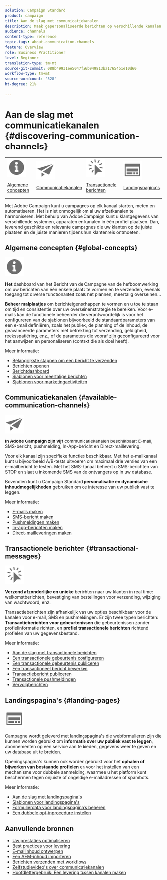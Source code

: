 ```yaml
---
solution: Campaign Standard
product: campaign
title: Aan de slag met communicatiekanalen
description: Maak gepersonaliseerde berichten op verschillende kanalen, gebruik malplaatjes, creeer landende pagina's en controleer beste praktijken.
audience: channels
content-type: reference
topic-tags: about-communication-channels
feature: Overview
role: Business Practitioner
level: Beginner
translation-type: tm+mt
source-git-commit: 088b49931ee5047fa6b949813ba17654b1e10d60
workflow-type: tm+mt
source-wordcount: '528'
ht-degree: 21%

---
```



# Aan de slag met communicatiekanalen {#discovering-communication-channels}

<table>
<tr>
<td><img src="assets/do-not-localize/icon_concepts.svg" width="60px"><p><a href="#global-concepts">Algemene concepten</a></p></td>
<td><img src="assets/do-not-localize/icon_channels.svg" width="60px"><p><a href="#available-communication-channels">Communicatiekanalen</a></p></td>
<td><img src="assets/do-not-localize/icon_transactional.svg" width="60px"><p><a href="#transactional-messages">Transactionele berichten</a></p></td>
<td><img src="assets/do-not-localize/icon_landing.svg" width="60px"><p><a href="#landing-pages">Landingspagina's</a></p></td></tr>
</table>

Met Adobe Campaign kunt u campagnes op elk kanaal starten, meten en automatiseren.
Het is niet onmogelijk om al uw afzetkanalen te harmoniseren. Met behulp van Adobe Campaign kunt u klantgegevens van verschillende systemen, apparaten en kanalen in één profiel plaatsen. Dan, leverend geschikte en relevante campagnes die uw klanten op de juiste plaatsen en de juiste manieren tijdens hun klantenreis ontmoeten.

## Algemene concepten {#global-concepts}

<img src="assets/do-not-localize/icon_concepts.svg" width="60px">

**Het** dashboard van het Bericht van de Campagne van de hefboomwerking om uw berichten van één enkele plaats te vormen en te verzenden, evenals toegang tot diverse functionaliteit zoals het plannen, meertalig overseinen...

**Beheer malplaatjes** om berichteigenschappen te vormen en u toe te staan om tijd en consistentie over uw overseinenstrategie te bereiken. Voor e-mails kan de functionele beheerder die verantwoordelijk is voor het configureren van de sjablonen bijvoorbeeld de standaardparameters van een e-mail definiëren, zoals het publiek, de planning of de inhoud, de geavanceerde parameters met betrekking tot verzending, geldigheid, reeksspatiëring, enz., of de parameters die vooraf zijn geconfigureerd voor het aanwijzen en personaliseren (context die als doel heeft).

Meer informatie:

* [Belangrijkste stappen om een bericht te verzenden](../../channels/using/key-steps-to-send-a-message.md)
* [Berichten openen](../../channels/using/accessing-messages.md)
* [Berichtdashboard](../../channels/using/message-dashboard.md)
* [Sjablonen voor meertalige berichten](../../channels/using/multilingual-messages-template.md)
* [Sjablonen voor marketingactiviteiten](../../start/using/marketing-activity-templates.md)

## Communicatiekanalen {#available-communication-channels}

<img src="assets/do-not-localize/icon_channels.svg"  width="60px">

**In Adobe Campaign zijn vijf** communicatiekanalen beschikbaar: E-mail, SMS-bericht, pushmelding, In-App-bericht en Direct-maillevering.

Voor elk kanaal zijn specifieke functies beschikbaar. Met het e-mailkanaal kunt u bijvoorbeeld A/B-tests uitvoeren om maximaal drie versies van een e-mailbericht te testen. Met het SMS-kanaal beheert u SMS-berichten van STOP en slaat u inkomende SMS van de ontvangers op in uw database.

Bovendien kunt u Campaign Standard **personalisatie en dynamische inhoudmogelijkheden** gebruiken om de interesse van uw publiek vast te leggen.

Meer informatie:

* [E-mails maken](../../channels/using/about-emails.md)
* [SMS-bericht maken](../../channels/using/about-sms-messages.md)
* [Pushmeldingen maken](../../channels/using/about-push-notifications.md)
* [In-app-berichten maken](../../channels/using/about-in-app-messaging.md)
* [Direct-mailleveringen maken](../../channels/using/about-direct-mail.md)

## Transactionele berichten {#transactional-messages}

<img src="assets/do-not-localize/icon_transactional.svg" width="60px">

**Verzend afzonderlijke en unieke** berichten naar uw klanten in real time: welkomstberichten, bevestiging van bestellingen voor verzending, wijziging van wachtwoord, enz.

Transactieberichten zijn afhankelijk van uw opties beschikbaar voor de kanalen voor e-mail, SMS en pushmeldingen. Er zijn twee typen berichten: **Transactieberichten voor gebeurtenissen** die gebeurtenissen zonder profielinformatie richten, en **profiel transactionele berichten** richtend profielen van uw gegevensbestand.

Meer informatie:

* [Aan de slag met transactionele berichten](../../channels/using/getting-started-with-transactional-msg.md)
* [Een transactionele gebeurtenis configureren](../../channels/using/configuring-transactional-event.md)
* [Een transactionele gebeurtenis publiceren](../../channels/using/publishing-transactional-event.md)
* [Een transactioneel bericht bewerken](../../channels/using/editing-transactional-message.md)
* [Transactiebericht publiceren](../../channels/using/publishing-transactional-message.md)
* [Transactionele pushmeldingen](../../channels/using/transactional-push-notifications.md)
* [Vervolgberichten](../../channels/using/follow-up-messages.md)

## Landingspagina&#39;s {#landing-pages}

<img src="assets/do-not-localize/icon_landing.svg" width="60px">

Campagne wordt geleverd met landingspagina&#39;s die webformulieren zijn die kunnen worden gebruikt om **informatie over uw publiek vast te leggen**, abonnementen op een service aan te bieden, gegevens weer te geven en uw database uit te breiden.

Openingspagina&#39;s kunnen ook worden gebruikt voor het **ophalen of bijwerken van bestaande profielen** en voor het instellen van een mechanisme voor dubbele aanmelding, waarmee u het platform kunt beschermen tegen onjuiste of ongeldige e-mailadressen of spambots.

Meer informatie:

* [Aan de slag met landingspagina&#39;s](../../channels/using/getting-started-with-landing-pages.md)
* [Sjablonen voor landingspagina&#39;s](../../channels/using/landing-page-templates.md)
* [Formulierdata voor landingspagina&#39;s beheren](../../channels/using/managing-landing-page-form-data.md)
* [Een dubbele opt-inprocedure instellen](../../channels/using/setting-up-a-double-opt-in-process.md)

## Aanvullende bronnen

* [Uw prestaties optimaliseren](../../sending/using/about-deliverability.md)
* [Best practices voor levering](../../sending/using/delivery-best-practices.md)
* [E-mailinhoud ontwerpen](../../designing/using/designing-content-in-adobe-campaign.md)
* [Een AEM-inhoud importeren](../../integrating/using/creating-email-experience-manager.md)
* [Berichten verzenden met workflows](../../automating/using/about-channel-activities.md)
* [Zelfstudievideo&#39;s over communicatiekanalen](https://docs.adobe.com/content/help/nl-NL/campaign-standard-learn/tutorials/communication-channels/email/create-email-from-homepage.html)
* [Hoofdlettergebruik: Een levering tussen kanalen maken](../../automating/using/workflow-cross-channel-delivery.md)
